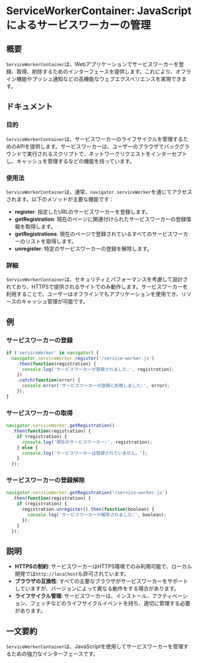 <!--
Meta Description: # ServiceWorkerContainer: JavaScriptによるサービスワーカーの管理 ## 概要 `ServiceWorkerContainer`は、Webアプリケーションでサービスワーカーを登録、取得、削除するためのインターフェースを提供します。これにより、オフライン機能やプッシュ...
Meta Keywords: registration, serviceworkercontainer, navigator, serviceworker, function
-->

# ServiceWorkerContainer: JavaScriptによるサービスワーカーの管理

## 概要
`ServiceWorkerContainer`は、Webアプリケーションでサービスワーカーを登録、取得、削除するためのインターフェースを提供します。これにより、オフライン機能やプッシュ通知などの高機能なウェブエクスペリエンスを実現できます。

## ドキュメント
### 目的
`ServiceWorkerContainer`は、サービスワーカーのライフサイクルを管理するためのAPIを提供します。サービスワーカーは、ユーザーのブラウザでバックグラウンドで実行されるスクリプトで、ネットワークリクエストをインターセプトし、キャッシュを管理するなどの機能を持っています。

### 使用法
`ServiceWorkerContainer`は、通常、`navigator.serviceWorker`を通じてアクセスされます。以下のメソッドが主要な機能です：

- **register**: 指定したURLのサービスワーカーを登録します。
- **getRegistration**: 現在のページに関連付けられたサービスワーカーの登録情報を取得します。
- **getRegistrations**: 現在のページで登録されているすべてのサービスワーカーのリストを取得します。
- **unregister**: 特定のサービスワーカーの登録を解除します。

### 詳細
`ServiceWorkerContainer`は、セキュリティとパフォーマンスを考慮して設計されており、HTTPSで提供されるサイトでのみ動作します。サービスワーカーを利用することで、ユーザーはオフラインでもアプリケーションを使用でき、リソースのキャッシュ管理が可能です。

## 例
### サービスワーカーの登録
```javascript
if ('serviceWorker' in navigator) {
  navigator.serviceWorker.register('/service-worker.js')
    .then(function(registration) {
      console.log('サービスワーカーが登録されました:', registration);
    })
    .catch(function(error) {
      console.error('サービスワーカーの登録に失敗しました:', error);
    });
}
```

### サービスワーカーの取得
```javascript
navigator.serviceWorker.getRegistration()
  .then(function(registration) {
    if (registration) {
      console.log('現在のサービスワーカー:', registration);
    } else {
      console.log('サービスワーカーは登録されていません。');
    }
  });
```

### サービスワーカーの登録解除
```javascript
navigator.serviceWorker.getRegistration('/service-worker.js')
  .then(function(registration) {
    if (registration) {
      registration.unregister().then(function(boolean) {
        console.log('サービスワーカーが解除されました:', boolean);
      });
    }
  });
```

## 説明
- **HTTPSの制約**: サービスワーカーはHTTPS環境でのみ利用可能で、ローカル開発では`http://localhost`も許可されています。
- **ブラウザの互換性**: すべての主要なブラウザがサービスワーカーをサポートしていますが、バージョンによって異なる動作をする場合があります。
- **ライフサイクル管理**: サービスワーカーは、インストール、アクティベーション、フェッチなどのライフサイクルイベントを持ち、適切に管理する必要があります。

## 一文要約
`ServiceWorkerContainer`は、JavaScriptを使用してサービスワーカーを管理するための強力なインターフェースです。